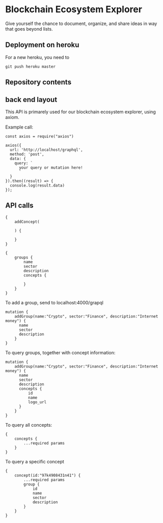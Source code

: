 # Blockchain Ecosystem Explorer

Give yourself the chance to document, organize, and share ideas in way that goes beyond lists.

## Deployment on heroku

For a new heroku, you need to 

~~~
git push heroku master
~~~

## Repository contents

## back end layout

This API is primarely used for our blockchain ecosystem explorer, using axiom.

Example call:

~~~
const axios = require("axios")

axios({
  url: 'http://localhost/graphql',
  method: 'post',
  data: {
    query: `
      your query or mutation here!
      `
  }
}).then((result) => {
  console.log(result.data)
});
~~~

## API calls

~~~
{
    addConcept(
        
    ) {

    }
}
~~~

~~~
{
    groups {
        name
        sector
        description
        concepts {
            
        }
    }
}
~~~

To add a group, send to localhost:4000/grapql
~~~
mutation {
    addGroup(name:"Crypto", sector:"Finance", description:"Internet money") {
      name
      sector
      description
    }
}
~~~

To query groups, together with concept information:
~~~
mutation {
    addGroup(name:"Crypto", sector:"Finance", description:"Internet money") {
      name
      sector
      description
      concepts {
          id
          name
          logo_url
      }
    }
}
~~~

To query all concepts:
~~~
{
    concepts {
        ...required params
    }
}
~~~

To query a specific concept
~~~
{
    concept(id:"97k4908431n41") {
        ...required params
        group {
            id
            name
            sector
            description
        }
    }
}
~~~
